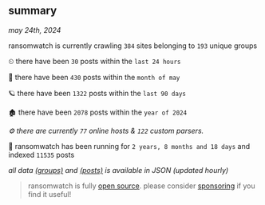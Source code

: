 
## summary
_may 24th, 2024_

ransomwatch is currently crawling `384` sites belonging to `193` unique groups

⏲ there have been `30` posts within the `last 24 hours`

🦈 there have been `430` posts within the `month of may`

🪐 there have been `1322` posts within the `last 90 days`

🏚 there have been `2078` posts within the `year of 2024`

_⚙️ there are currently `77` online hosts & `122` custom parsers._

🦕 ransomwatch has been running for `2 years, 8 months and 18 days` and indexed `11535` posts

_all data  [(groups)](http://ransomwhat.telemetry.ltd/groups) and [(posts)](http://ransomwhat.telemetry.ltd/posts) is available in JSON (updated hourly)_

> ransomwatch is fully [open source](https://github.com/joshhighet/ransomwatch#ransomwatch--). please consider [sponsoring](https://github.com/sponsors/joshhighet) if you find it useful!
